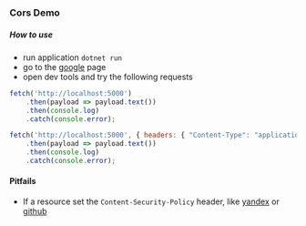### Cors Demo

##### How to use
- run application `dotnet run`
- go to the [google](https://google.com) page
- open dev tools and try the following requests

```js
fetch('http://localhost:5000')
    .then(payload => payload.text())
    .then(console.log)
    .catch(console.error);

fetch('http://localhost:5000', { headers: { "Content-Type": "application/json" } })
    .then(payload => payload.text())
    .then(console.log)
    .catch(console.error);
```

#### Pitfails
- If a resource set the `Content-Security-Policy` header, like [yandex](https://yandex.ru) or [github](https://github.com)
